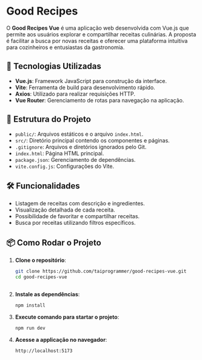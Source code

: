 # Good Recipes

O **Good Recipes Vue** é uma aplicação web desenvolvida com Vue.js que permite aos usuários explorar e compartilhar receitas culinárias. A proposta é facilitar a busca por novas receitas e oferecer uma plataforma intuitiva para cozinheiros e entusiastas da gastronomia.

## 🚀 Tecnologias Utilizadas

- **Vue.js**: Framework JavaScript para construção da interface.
- **Vite**: Ferramenta de build para desenvolvimento rápido.
- **Axios**: Utilizado para realizar requisições HTTP.
- **Vue Router**: Gerenciamento de rotas para navegação na aplicação.

## 📂 Estrutura do Projeto

- `public/`: Arquivos estáticos e o arquivo `index.html`.
- `src/`: Diretório principal contendo os componentes e páginas.
- `.gitignore`: Arquivos e diretórios ignorados pelo Git.
- `index.html`: Página HTML principal.
- `package.json`: Gerenciamento de dependências.
- `vite.config.js`: Configurações do Vite.

## 🛠️ Funcionalidades

- Listagem de receitas com descrição e ingredientes.
- Visualização detalhada de cada receita.
- Possibilidade de favoritar e compartilhar receitas.
- Busca por receitas utilizando filtros específicos.

## 📦 Como Rodar o Projeto

1. **Clone o repositório**:

   ```bash
   git clone https://github.com/taiprogrammer/good-recipes-vue.git
   cd good-recipes-vue
 
2. **Instale as dependências**:

   ```bash
   npm install
   
3. **Execute comando para startar o projeto**:

   ```bash
   npm run dev

4. **Acesse a applicação no navegador**:

   ```bash
   http://localhost:5173
